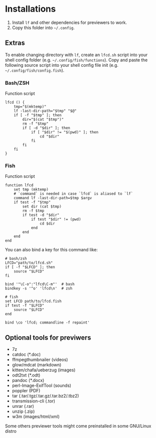 # Installations
1. Install `lf` and other dependencies for previewers to work.
2. Copy this folder into `~/.config`.

## Extras
To enable changing directory with `lf`, create an `lfcd.sh` script into your shell config folder (e.g. `~/.config/fish/functions`).
Copy and paste the following source script into your shell config file init (e.g. `~/.config/fish/config.fish`).

### Bash/ZSH
Function script
```
lfcd () {
    tmp="$(mktemp)"
    lf -last-dir-path="$tmp" "$@"
    if [ -f "$tmp" ]; then
        dir="$(cat "$tmp")"
        rm -f "$tmp"
        if [ -d "$dir" ]; then
            if [ "$dir" != "$(pwd)" ]; then
                cd "$dir"
            fi
        fi
    fi
}
```

### Fish
Function script
```
function lfcd
    set tmp (mktemp)
    # `command` is needed in case `lfcd` is aliased to `lf`
    command lf -last-dir-path=$tmp $argv
    if test -f "$tmp"
        set dir (cat $tmp)
        rm -f $tmp
        if test -d "$dir"
            if test "$dir" != (pwd)
                cd $dir
            end
        end
    end
end
```

You can also bind a key for this command like:

```
# bash/zsh
LFCD="path/to/lfcd.sh"
if [ -f "$LFCD" ]; then
    source "$LFCD"
fi

bind '"\C-o":"lfcd\C-m"'  # bash
bindkey -s '^o' 'lfcd\n'  # zsh

# fish
set LFCD path/to/lfcd.fish
if test -f "$LFCD"
	source "$LFCD"
end

bind \co 'lfcd; commandline -f repaint'
```

## Optional tools for previwers
- 7z
- catdoc (*.doc)
- ffmpegthumbnailer (videos)
- glow/mdcat (markdown)
- kitten/chafa/ueberzug (images)
- odt2txt (*.odt)
- pandoc (*.docx)
- perl-Image-ExifTool (sounds)
- poppler (PDF)
- tar (.tar/.tgz/.tar.gz/.tar.bz2/.tbz2)
- transmission-cli (.tor)
- unrar (.rar)
- unzip (.zip)
- w3m (images/html/xml)

Some others previewer tools might come preinstalled in some GNU/Linux distro
